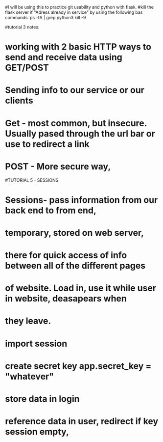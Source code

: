 #I will be using this to practice git usability and python with flask.
#kill the flask server if "Adress already in service" by using the following bas commands:
	ps -fA | grep python3
	kill -9 <number you want to kill>

#tutorial 3 notes:
#	working with 2 basic HTTP ways to send and receive data using GET/POST
#	Sending info to our service or our clients
#	Get - most common, but insecure. Usually pased through the url bar or use to redirect a link 
#	POST - More secure way,
#TUTORIAL 5 - SESSIONS
#	Sessions- pass information from our back end to from end,
#	temporary, stored on web server, 
#   	there for quick access of info between all of the different pages
#	of website. Load in, use it while user in website, deasapears when
#	they leave.
#	import session
#	create secret key app.secret_key = "whatever"
#	store data in login
#	reference data in user, redirect if key session empty,
